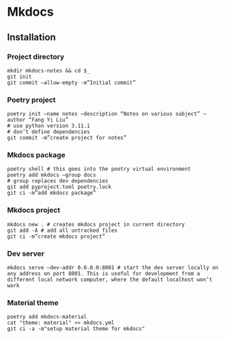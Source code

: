 # Mkdocs

## Installation

### Project directory

```
mkdir mkdocs-notes && cd $_
git init
git commit —allow-empty -m”Initial commit”
```

### Poetry project
```
poetry init —name notes —description “Notes on various subject” —author “Fang Yi Liu”
# use python version 3.11.1
# don’t define dependencies
git commit -m”create project for notes”
```

### Mkdocs package
```
poetry shell # this goes into the poetry virtual environment
poetry add mkdocs —group docs
# group replaces dev dependencies
git add pyproject.toml poetry.lock
git ci -m”add mkdocs package”
```

### Mkdocs project
```
mkdocs new . # creates mkdocs project in current directory
git add -A # add all untracked files
git ci -m”create mkdocs project”
```

### Dev server
```
mkdocs serve —dev-addr 0.0.0.0:8001 # start the dev server locally on any address on port 8001. This is useful for development from a different local network computer, where the default localhost won’t work
```

### Material theme
```
poetry add mkdocs-material
cat "theme: material" >> mkdocs.yml
git ci -a -m"setup material theme for mkdocs"
```
